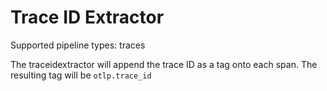 # Trace ID Extractor

Supported pipeline types: traces

The traceidextractor will append the trace ID as a tag onto each span. The resulting tag will be `otlp.trace_id`
